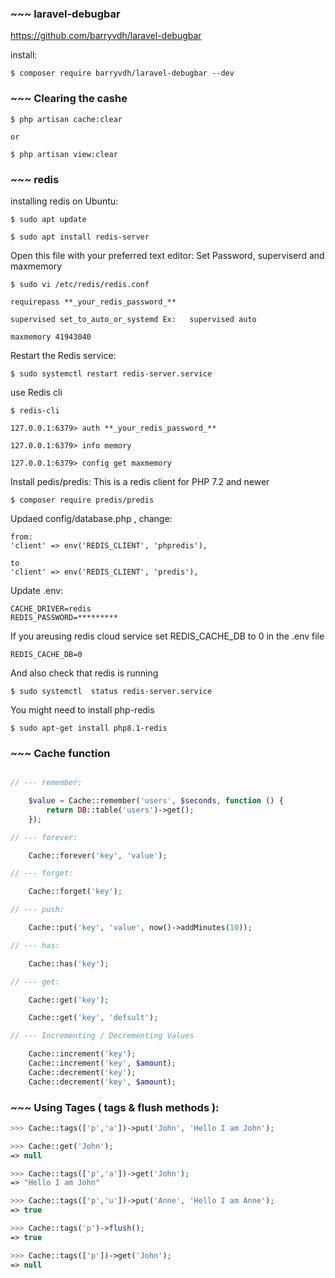 ### ~~~ laravel-debugbar

https://github.com/barryvdh/laravel-debugbar

install:

    $ composer require barryvdh/laravel-debugbar --dev


### ~~~ Clearing the cashe

    $ php artisan cache:clear

    or

    $ php artisan view:clear


### ~~~ redis

installing redis on Ubuntu:

    $ sudo apt update

    $ sudo apt install redis-server

Open this file with your preferred text editor:
Set Password, superviserd and maxmemory

    $ sudo vi /etc/redis/redis.conf

    requirepass **_your_redis_password_**

    supervised set_to_auto_or_systemd Ex:   supervised auto

    maxmemory 41943040



Restart the Redis service:

    $ sudo systemctl restart redis-server.service


use Redis cli

    $ redis-cli

    127.0.0.1:6379> auth **_your_redis_password_**

    127.0.0.1:6379> info memory

    127.0.0.1:6379> config get maxmemory


Install pedis/predis:
This is a redis client for PHP 7.2 and newer

    $ composer require predis/predis


Updaed config/database.php ,  change:

    from:
    'client' => env('REDIS_CLIENT', 'phpredis'),

    to
    'client' => env('REDIS_CLIENT', 'predis'),
    

Update .env:

    CACHE_DRIVER=redis
    REDIS_PASSWORD=*********

If you areusing redis cloud service set REDIS_CACHE_DB to 0 in the .env file

    REDIS_CACHE_DB=0


And also check that redis is running

    $ sudo systemctl  status redis-server.service


You might need to install php-redis

    $ sudo apt-get install php8.1-redis



<!-- --------------------------------------------------------------- -->

### ~~~ Cache function 

```php 

// --- remember:

    $value = Cache::remember('users', $seconds, function () {
        return DB::table('users')->get();
    });

// --- forever:

    Cache::forever('key', 'value');

// --- forget:

    Cache::forget('key');

// --- push:

    Cache::put('key', 'value', now()->addMinutes(10));

// --- has:

    Cache::has('key');

// --- get:

    Cache::get('key');

    Cache::get('key', 'defsult');

// --- Incrementing / Decrementing Values

    Cache::increment('key');
    Cache::increment('key', $amount);
    Cache::decrement('key');
    Cache::decrement('key', $amount);

```

### ~~~ Using Tages ( tags & flush methods ):
```php 
>>> Cache::tags(['p','a'])->put('John', 'Hello I am John');

>>> Cache::get('John');
=> null

>>> Cache::tags(['p','a'])->get('John');
=> "Hello I am John"

>>> Cache::tags(['p','u'])->put('Anne', 'Hello I am Anne');
=> true

>>> Cache::tags('p')->flush();
=> true

>>> Cache::tags(['p'])->get('John');
=> null
```